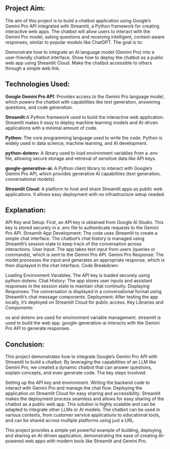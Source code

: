## Project Aim:
The aim of this project is to build a chatbot application using Google’s Gemini Pro API integrated with Streamlit, a Python framework for creating interactive web apps. The chatbot will allow users to interact with the Gemini Pro model, asking questions and receiving intelligent, context-aware responses, similar to popular models like ChatGPT. The goal is to:

Demonstrate how to integrate an AI language model (Gemini Pro) into a user-friendly chatbot interface.
Show how to deploy the chatbot as a public web app using Streamlit Cloud.
Make the chatbot accessible to others through a simple web link.
## Technologies Used:
**Google Gemini Pro API:** Provides access to the Gemini Pro language model, which powers the chatbot with capabilities like text generation, answering questions, and code generation.

**Streamlit**:A Python framework used to build the interactive web application. Streamlit makes it easy to deploy machine learning models and AI-driven applications with a minimal amount of code.

**Python:** The core programming language used to write the code. Python is widely used in data science, machine learning, and AI development.

**python-dotenv:** A library used to load environment variables from a .env file, allowing secure storage and retrieval of sensitive data like API keys.

**google-generative-ai:** A Python client library to interact with Google’s Gemini Pro API, which provides generative AI capabilities (text generation, conversational models).

**Streamlit Cloud:** A platform to host and share Streamlit apps as public web applications. It allows easy deployment with no infrastructure setup needed.
## Explanation:
API Key and Setup:
First, an API key is obtained from Google AI Studio. This key is stored securely in a .env file to authenticate requests to the Gemini Pro API.
Streamlit App Development:
The code uses Streamlit to create a simple chat interface.
The chatbot’s chat history is managed using Streamlit’s session state to keep track of the conversation across interactions.
User Input: The app takes text input from users (queries or commands), which is sent to the Gemini Pro API.
Gemini Pro Response: The model processes the input and generates an appropriate response, which is then displayed in the chat interface.
Code Breakdown:

Loading Environment Variables: The API key is loaded securely using python-dotenv.
Chat History: The app stores user inputs and assistant responses in the session state to maintain chat continuity.
Displaying Responses: The conversation is displayed in a conversational format using Streamlit’s chat message components.
Deployment: After testing the app locally, it’s deployed on Streamlit Cloud for public access.
Key Libraries and Components:

os and dotenv are used for environment variable management.
streamlit is used to build the web app.
google-generative-ai interacts with the Gemini Pro API to generate responses.
## Conclusion:
This project demonstrates how to integrate Google’s Gemini Pro API with Streamlit to build a chatbot. By leveraging the capabilities of an LLM like Gemini Pro, we created a dynamic chatbot that can answer questions, explain concepts, and even generate code. The key steps involved:

Setting up the API key and environment.
Writing the backend code to interact with Gemini Pro and manage the chat flow.
Deploying the application on Streamlit Cloud for easy sharing and accessibility.
Streamlit makes the deployment process seamless and allows for easy sharing of the chatbot as a public web app. This solution is highly scalable and can be adapted to integrate other LLMs or AI models. The chatbot can be used in various contexts, from customer service applications to educational tools, and can be shared across multiple platforms using just a URL.

This project provides a simple yet powerful example of building, deploying, and sharing an AI-driven application, demonstrating the ease of creating AI-powered web apps with modern tools like Streamlit and Gemini Pro.
